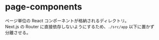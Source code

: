 # page-components

ページ単位の React コンポーネントが格納されるディレクトリ。  
Next.js の Router に直接依存しないようにするため、`./src/app` 以下に置かず分離させる。
